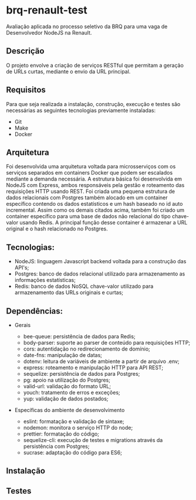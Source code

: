# brq-renault-test
Avaliação aplicada no processo seletivo da BRQ para uma vaga de Desenvolvedor NodeJS na Renault.

## Descrição
O projeto envolve a criação de serviços RESTful que permitam a geração de URLs curtas, mediante o envio da URL principal.

## Requisitos
Para que seja realizada a instalação, construção, execução e testes são necessárias as seguintes tecnologias previamente instaladas:
- Git
- Make
- Docker

## Arquitetura
Foi desenvolvida uma arquitetura voltada para microsserviços com os serviços separados em containers Docker que podem ser escalados mediante a demanda necessária. A estrutura básica foi desenvolvida em NodeJS com Express, ambos responsáveis pela gestão e roteamento das requisições HTTP usando REST.
Foi criada uma pequena estrutura de dados relacionais com Postgres também alocado em um container específico contendo os dados estatísticos e um hash baseado no id auto incremental.
Assim como os demais citados acima, também foi criado um container específico para uma base de dados não relacional do tipo chave-valor usando Redis. A principal função desse container é armazenar a URL original e o hash relacionado no Postgres.

## Tecnologias:
- NodeJS: linguagem Javascript backend voltada para a construção das API's;
- Postgres: banco de dados relacional utilizado para armazenamento as informações estatísticas;
- Redis: banco de dados NoSQL chave-valor utilizado para armazenamento das URLs originais e curtas;

## Dependências:
- Gerais
    - bee-queue: persistência de dados para Redis;
    - body-parser: suporte ao parser de conteúdo para requisições HTTP;
    - cors: autentidação no redirecionamento de domínio;
    - date-fns: manipulação de datas;
    - dotenv: leitura de variáveis de ambiente a partir de arquivo .env;
    - express: roteamento e manipulação HTTP para API REST;
    - sequelize: persistência de dados para Postgres;
    - pg: apoio na utilização do Postgres;
    - valid-url: validação do formato URL;
    - youch: tratamento de erros e exceções;
    - yup: validação de dados postados;

- Específicas do ambiente de desenvolvimento
    - eslint: formatação e validação de sintaxe;
    - nodemon: monitora o serviço HTTP do node;
    - prettier: formatação do código;
    - sequelize-cli: execução de testes e migrations através da persistência com Postgres;
    - sucrase: adaptação do código para ES6;


## Instalação


## Testes

